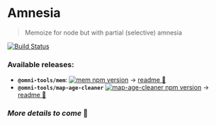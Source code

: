 # Amnesia
> Memoize for node but with partial (selective) amnesia

[![Build Status](https://travis-ci.com/omni-tools/amnesia.svg?branch=master)](https://travis-ci.com/omni-tools/amnesia)

### Available releases:
- **`@omni-tools/mem`**: [![mem npm version](https://img.shields.io/npm/v/@omni-tools/mem)](https://www.npmjs.com/package/@omni-tools/mem) -> [readme :open_book:](./packages/mem/README.md)
- **`@omni-tools/map-age-cleaner`** [![map-age-cleaner npm version](https://img.shields.io/npm/v/@omni-tools/map-age-cleaner)](https://www.npmjs.com/package/@omni-tools/map-age-cleaner)  -> [readme :open_book:](./packages/map-age-cleaner/README.md)


### _More details to come_ :floppy_disk:
